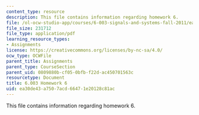```yaml
---
content_type: resource
description: This file contains information regarding homework 6.
file: /ol-ocw-studio-app/courses/6-003-signals-and-systems-fall-2011/ea30de43a7507acd66471e20128c81ac_MIT6_003F11_hw06.pdf
file_size: 231712
file_type: application/pdf
learning_resource_types:
- Assignments
license: https://creativecommons.org/licenses/by-nc-sa/4.0/
ocw_type: OCWFile
parent_title: Assignments
parent_type: CourseSection
parent_uid: 0809880b-cf05-0bfb-f22d-ac450701563c
resourcetype: Document
title: 6.003 Homework 6
uid: ea30de43-a750-7acd-6647-1e20128c81ac
---
```

This file contains information regarding homework 6.